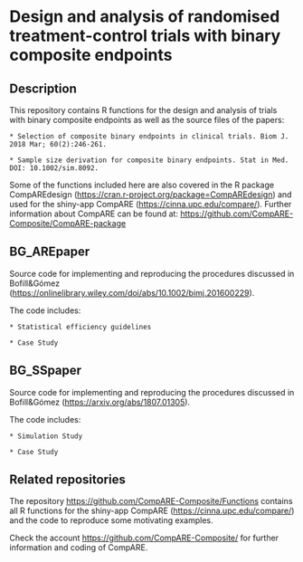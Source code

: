 # Design and analysis of randomised treatment-control trials with binary composite endpoints 

## Description

This repository contains R functions for the design and analysis of trials with binary composite endpoints as well as the source files of the papers:

	* Selection of composite binary endpoints in clinical trials. Biom J. 2018 Mar; 60(2):246-261. 
	
	* Sample size derivation for composite binary endpoints. Stat in Med. DOI: 10.1002/sim.8092.

Some of the functions included here are also covered in the R package CompAREdesign (https://cran.r-project.org/package=CompAREdesign) and used for the shiny-app CompARE (https://cinna.upc.edu/compare/). Further information about CompARE can be found at: https://github.com/CompARE-Composite/CompARE-package

## BG_AREpaper
Source  code  for implementing and reproducing  the procedures discussed in Bofill&Gómez 
(https://onlinelibrary.wiley.com/doi/abs/10.1002/bimj.201600229).

The code includes:

	* Statistical efficiency guidelines

	* Case Study
	

## BG_SSpaper
Source  code  for implementing and reproducing  the procedures discussed in Bofill&Gómez (https://arxiv.org/abs/1807.01305).

The code includes:

	* Simulation Study
	
	* Case Study
	
## Related repositories

The repository https://github.com/CompARE-Composite/Functions contains  all R functions for the shiny-app CompARE (https://cinna.upc.edu/compare/) and the code to reproduce some motivating examples. 

Check the account 
https://github.com/CompARE-Composite/
for further information and coding of CompARE.
	

